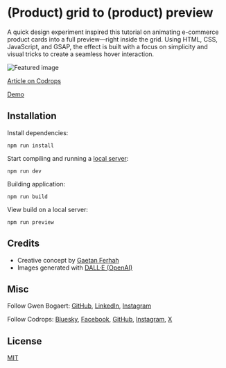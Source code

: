 # (Product) grid to (product) preview

A quick design experiment inspired this tutorial on animating e-commerce product cards into a full preview—right inside the grid. Using HTML, CSS, JavaScript, and GSAP, the effect is built with a focus on simplicity and visual tricks to create a seamless hover interaction.

![Featured image](https://tympanus.net/codrops/wp-content/uploads/2025/05/ecommerce-product-grid-cover.jpg)

[Article on Codrops](https://tympanus.net/codrops/?p=93410)

[Demo](https://tympanus.net/Tutorials/GridToFullPreview/)

## Installation

Install dependencies:

```
npm run install
```

Start compiling and running a [local server](https://developer.mozilla.org/en-US/docs/Learn/Common_questions/Tools_and_setup/set_up_a_local_testing_server):

```
npm run dev
```

Building application:

```
npm run build
```

View build on a local server:

```
npm run preview
```

## Credits

- Creative concept by [Gaetan Ferhah](https://gaetanferhah.com/)
- Images generated with [DALL·E (OpenAI)](https://openai.com/index/dall-e/)

## Misc

Follow Gwen Bogaert: [GitHub](https://github.com/gwen-bo), [LinkedIn](https://www.linkedin.com/in/gwen-bogaert-b9b5b910a/), [Instagram](https://www.instagram.com/bogaertgwen/)

Follow Codrops: [Bluesky](https://bsky.app/profile/codrops.bsky.social), [Facebook](http://www.facebook.com/codrops), [GitHub](https://github.com/codrops), [Instagram](https://www.instagram.com/codropsss/), [X](http://www.x.com/codrops)

## License

[MIT](LICENSE)
